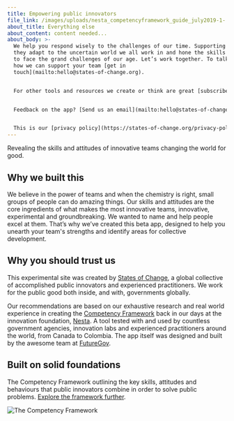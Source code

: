 ```yaml
---
title: Empowering public innovators
file_link: /images/uploads/nesta_competencyframework_guide_july2019-1-.pdf
about_title: Everything else
about_content: content needed...
about_body: >-
  We help you respond wisely to the challenges of our time. Supporting teams as
  they adapt to the uncertain world we all work in and hone the skills they need
  to face the grand challenges of our age. Let’s work together. To talk about
  how we can support your team [get in
  touch](mailto:hello@states-of-change.org).


  For other tools and resources we create or think are great [subscribe to our newsletter](http://eepurl.com/gU_QZr).


  Feedback on the app? [Send us an email](mailto:hello@states-of-change.org) and tell us what you think.


  This is our [privacy policy](https://states-of-change.org/privacy-policy).
---
```

Revealing the skills and attitudes of innovative teams changing the world for good.

## Why we built this

We believe in the power of teams and when the chemistry is right, small groups of people can do amazing things. Our skills and attitudes are the core ingredients of what makes the most innovative teams, innovative, experimental and groundbreaking. We wanted to name and help people excel at them. That’s why we’ve created this beta app, designed to help you unearth your team's strengths and identify areas for collective development.

## Why you should trust us

This experimental site was created by [States of Change](https://states-of-change.org/), a global collective of accomplished public innovators and experienced practitioners. We work for the public good both inside, and with, governments globally.

Our recommendations are based on our exhaustive research and real world experience in creating the [Competency Framework](https://states-of-change.org/resources/competency-framework-for-experimental-problem-solving-1) back in our days at the innovation foundation, [Nesta](https://www.nesta.org.uk/). A tool tested with and used by countless government agencies, innovation labs and experienced practitioners around the world, from Canada to Colombia. The app itself was designed and built by the awesome team at [FutureGov](https://wearefuturegov.com/).

## Built on solid foundations

The Competency Framework outlining the key skills, attitudes and behaviours that public innovators combine in order to solve public problems. [Explore the framework further](https://states-of-change.org/resources/competency-framework-for-experimental-problem-solving-1).



![The Competency Framework ](/images/uploads/nesta_competency_framework.jpg)